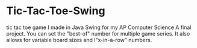 # Tic-Tac-Toe-Swing
tic tac toe game I made in Java Swing for my AP Computer Science A final project. You can set the "best-of" number for multiple game series. It also allows for variable board sizes and l"x-in-a-row" numbers.
